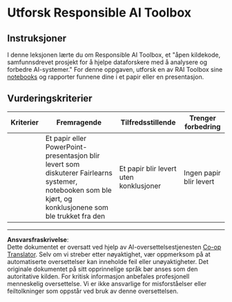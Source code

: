 <!--
CO_OP_TRANSLATOR_METADATA:
{
  "original_hash": "dbda60e7b1fe5f18974e7858eff0004e",
  "translation_date": "2025-09-05T21:40:15+00:00",
  "source_file": "1-Introduction/3-fairness/assignment.md",
  "language_code": "no"
}
-->
# Utforsk Responsible AI Toolbox

## Instruksjoner

I denne leksjonen lærte du om Responsible AI Toolbox, et "åpen kildekode, samfunnsdrevet prosjekt for å hjelpe dataforskere med å analysere og forbedre AI-systemer." For denne oppgaven, utforsk en av RAI Toolbox sine [notebooks](https://github.com/microsoft/responsible-ai-toolbox/blob/main/notebooks/responsibleaidashboard/getting-started.ipynb) og rapporter funnene dine i et papir eller en presentasjon.

## Vurderingskriterier

| Kriterier | Fremragende | Tilfredsstillende | Trenger forbedring |
| --------- | ----------- | ----------------- | ------------------ |
|           | Et papir eller PowerPoint-presentasjon blir levert som diskuterer Fairlearns systemer, notebooken som ble kjørt, og konklusjonene som ble trukket fra den | Et papir blir levert uten konklusjoner | Ingen papir blir levert |

---

**Ansvarsfraskrivelse**:  
Dette dokumentet er oversatt ved hjelp av AI-oversettelsestjenesten [Co-op Translator](https://github.com/Azure/co-op-translator). Selv om vi streber etter nøyaktighet, vær oppmerksom på at automatiserte oversettelser kan inneholde feil eller unøyaktigheter. Det originale dokumentet på sitt opprinnelige språk bør anses som den autoritative kilden. For kritisk informasjon anbefales profesjonell menneskelig oversettelse. Vi er ikke ansvarlige for misforståelser eller feiltolkninger som oppstår ved bruk av denne oversettelsen.